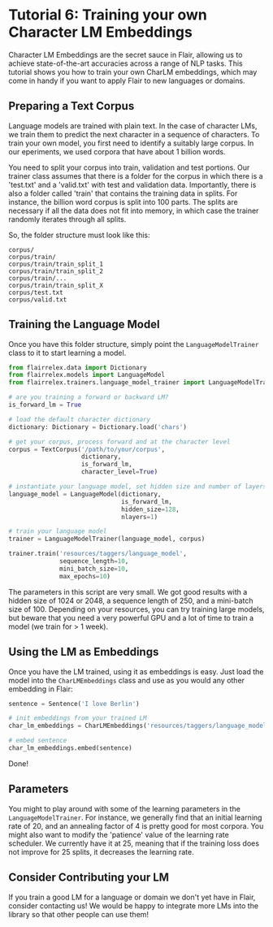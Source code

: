 # Tutorial 6: Training your own Character LM Embeddings

Character LM Embeddings are the secret sauce in Flair, allowing us to achieve state-of-the-art accuracies across a range of NLP tasks.
This tutorial shows you how to train your own CharLM embeddings, which may come in handy if you want to apply Flair to new languages or domains.


## Preparing a Text Corpus

Language models are trained with plain text. In the case of character LMs, we train them to predict the next character in a sequence of characters.
To train your own model, you first need to identify a suitably large corpus. In our eperiments, we used corpora that have about 1 billion words.

You need to split your corpus into train, validation and test portions.
Our trainer class assumes that there is a folder for the corpus in which there is a 'test.txt' and a 'valid.txt' with test and validation data.
Importantly, there is also a folder called 'train' that contains the training data in splits.
For instance, the billion word corpus is split into 100 parts.
The splits are necessary if all the data does not fit into memory, in which case the trainer randomly iterates through all splits.

So, the folder structure must look like this:

```
corpus/
corpus/train/
corpus/train/train_split_1
corpus/train/train_split_2
corpus/train/...
corpus/train/train_split_X
corpus/test.txt
corpus/valid.txt
```


## Training the Language Model

Once you have this folder structure, simply point the `LanguageModelTrainer` class to it to start learning a model.

```python
from flairrelex.data import Dictionary
from flairrelex.models import LanguageModel
from flairrelex.trainers.language_model_trainer import LanguageModelTrainer, TextCorpus

# are you training a forward or backward LM?
is_forward_lm = True

# load the default character dictionary
dictionary: Dictionary = Dictionary.load('chars')

# get your corpus, process forward and at the character level
corpus = TextCorpus('/path/to/your/corpus',
                    dictionary,
                    is_forward_lm,
                    character_level=True)

# instantiate your language model, set hidden size and number of layers
language_model = LanguageModel(dictionary,
                               is_forward_lm,
                               hidden_size=128,
                               nlayers=1)

# train your language model
trainer = LanguageModelTrainer(language_model, corpus)

trainer.train('resources/taggers/language_model',
              sequence_length=10,
              mini_batch_size=10,
              max_epochs=10)
```

The parameters in this script are very small. We got good results with a hidden size of 1024 or 2048, a sequence length of 250, and a mini-batch size of 100.
Depending on your resources, you can try training large models, but beware that you need a very powerful GPU and a lot of time to train a model (we train for > 1 week).



## Using the LM as Embeddings

Once you have the LM trained, using it as embeddings is easy. Just load the model into the `CharLMEmbeddings` class and use as you would any other embedding in Flair:

```python
sentence = Sentence('I love Berlin')

# init embeddings from your trained LM
char_lm_embeddings = CharLMEmbeddings('resources/taggers/language_model/best-lm.pt')

# embed sentence
char_lm_embeddings.embed(sentence)
```

Done!


## Parameters

You might to play around with some of the learning parameters in the `LanguageModelTrainer`.
For instance, we generally find that an initial learning rate of 20, and an annealing factor of 4 is pretty good for most corpora.
You might also want to modify the 'patience' value of the learning rate scheduler. We currently have it at 25, meaning that if the training loss does not improve for 25 splits, it decreases the learning rate.




## Consider Contributing your LM

If you train a good LM for a language or domain we don't yet have in Flair, consider contacting us! We would be happy to integrate more LMs into the library so that other people can use them!



